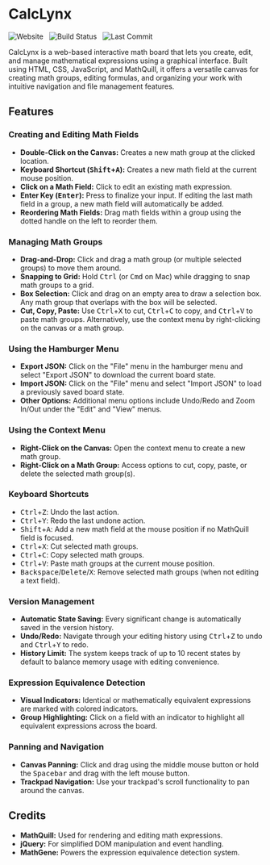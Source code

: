 # CalcLynx

![Website](https://img.shields.io/website?url=https%3A%2F%2Fmakaip.com%2Fcalclynx&up_color=00c59a&style=flat-square)​ &nbsp;
![Build Status](https://img.shields.io/github/actions/workflow/status/makaip/calclynx/static.yml?style=flat-square&color=00c59a) &nbsp;
![Last Commit](https://img.shields.io/github/last-commit/makaip/calclynx?style=flat-square&color=00c59a)

CalcLynx is a web-based interactive math board that lets you create, edit, and manage mathematical expressions using a graphical interface. Built using HTML, CSS, JavaScript, and MathQuill, it offers a versatile canvas for creating math groups, editing formulas, and organizing your work with intuitive navigation and file management features.

## Features

### Creating and Editing Math Fields
- **Double-Click on the Canvas:** Creates a new math group at the clicked location.
- **Keyboard Shortcut (<kbd>Shift</kbd>+<kbd>A</kbd>):** Creates a new math field at the current mouse position.
- **Click on a Math Field:** Click to edit an existing math expression.
- **Enter Key (<kbd>Enter</kbd>):** Press to finalize your input. If editing the last math field in a group, a new math field will automatically be added.
- **Reordering Math Fields:** Drag math fields within a group using the dotted handle on the left to reorder them.

### Managing Math Groups
- **Drag-and-Drop:** Click and drag a math group (or multiple selected groups) to move them around.
- **Snapping to Grid:** Hold <kbd>Ctrl</kbd> (or <kbd>Cmd</kbd> on Mac) while dragging to snap math groups to a grid.
- **Box Selection:** Click and drag on an empty area to draw a selection box. Any math group that overlaps with the box will be selected.
- **Cut, Copy, Paste:** Use <kbd>Ctrl</kbd>+<kbd>X</kbd> to cut, <kbd>Ctrl</kbd>+<kbd>C</kbd> to copy, and <kbd>Ctrl</kbd>+<kbd>V</kbd> to paste math groups. Alternatively, use the context menu by right-clicking on the canvas or a math group.

### Using the Hamburger Menu
- **Export JSON:** Click on the "File" menu in the hamburger menu and select "Export JSON" to download the current board state.
- **Import JSON:** Click on the "File" menu and select "Import JSON" to load a previously saved board state.
- **Other Options:** Additional menu options include Undo/Redo and Zoom In/Out under the "Edit" and "View" menus.

### Using the Context Menu
- **Right-Click on the Canvas:** Open the context menu to create a new math group.
- **Right-Click on a Math Group:** Access options to cut, copy, paste, or delete the selected math group(s).

### Keyboard Shortcuts
- <kbd>Ctrl</kbd>+<kbd>Z</kbd>: Undo the last action.
- <kbd>Ctrl</kbd>+<kbd>Y</kbd>: Redo the last undone action.
- <kbd>Shift</kbd>+<kbd>A</kbd>: Add a new math field at the mouse position if no MathQuill field is focused.
- <kbd>Ctrl</kbd>+<kbd>X</kbd>: Cut selected math groups.
- <kbd>Ctrl</kbd>+<kbd>C</kbd>: Copy selected math groups.
- <kbd>Ctrl</kbd>+<kbd>V</kbd>: Paste math groups at the current mouse position.
- <kbd>Backspace</kbd>/<kbd>Delete</kbd>/<kbd>X</kbd>: Remove selected math groups (when not editing a text field).

### Version Management
- **Automatic State Saving:** Every significant change is automatically saved in the version history.
- **Undo/Redo:** Navigate through your editing history using <kbd>Ctrl</kbd>+<kbd>Z</kbd> to undo and <kbd>Ctrl</kbd>+<kbd>Y</kbd> to redo.
- **History Limit:** The system keeps track of up to 10 recent states by default to balance memory usage with editing convenience.

### Expression Equivalence Detection
- **Visual Indicators:** Identical or mathematically equivalent expressions are marked with colored indicators.
- **Group Highlighting:** Click on a field with an indicator to highlight all equivalent expressions across the board.

### Panning and Navigation
- **Canvas Panning:** Click and drag using the middle mouse button or hold the <kbd>Spacebar</kbd> and drag with the left mouse button.
- **Trackpad Navigation:** Use your trackpad's scroll functionality to pan around the canvas.

## Credits

- **MathQuill:** Used for rendering and editing math expressions.
- **jQuery:** For simplified DOM manipulation and event handling.
- **MathGene:** Powers the expression equivalence detection system.
